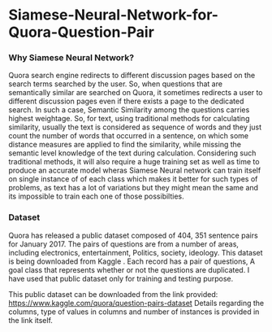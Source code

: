 # Siamese-Neural-Network-for-Quora-Question-Pair

### Why Siamese Neural Network?
Quora search engine redirects to different discussion pages based on the search terms searched by the user. So, when questions that are semantically similar are searched on Quora,
it sometimes redirects a user to different discussion pages even if there exists a page to the dedicated search. In such a case, Semantic Similarity among the questions carries 
highest weightage. So, for text, using traditional methods for calculating similarity, usually the text is considered as sequence of words and they just count the number of words 
that occurred in a sentence, on which some distance measures are applied to find the similarity, while missing the semantic level knowledge of the text during calculation. Considering 
such traditional methods, it will also require a huge training set as well as time to produce an accurate model wheras Siamese Neural network can train itself on single instance of
of each class which makes it better for such types of problems, as text has a lot of variations but they might mean the same and its impossible to train each one of those possibilties.

### Dataset
Quora has released a public dataset composed of 404, 351 sentence pairs for January 2017. The pairs of questions are from a number of areas, including electronics, entertainment, 
Politics, society, ideology. This dataset is being downloaded from Kaggle . Each record has a pair of questions, A goal class that represents whether or not the questions are 
duplicated. I have used that public dataset only for training and testing purpose.

This public dataset can be downloaded from the link provided:
https://www.kaggle.com/quora/question-pairs-dataset
Details regarding the columns, type of values in columns and number of instances is provided in the link itself.

